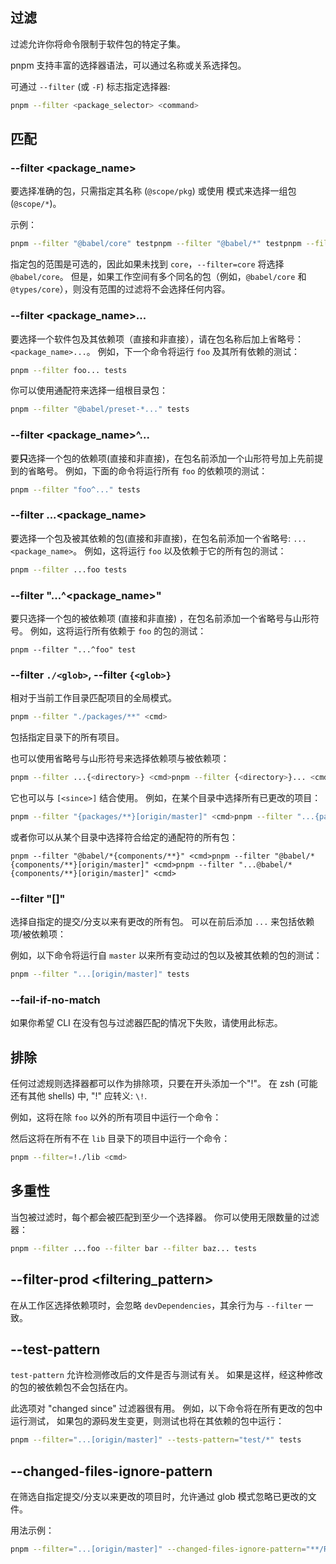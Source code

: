 ## 过滤

过滤允许你将命令限制于软件包的特定子集。

pnpm 支持丰富的选择器语法，可以通过名称或关系选择包。

可通过 `--filter` (或 `-F`) 标志指定选择器:

```sh
pnpm --filter <package_selector> <command>
```

## 匹配[](#匹配 "匹配的直接链接")

### \--filter <package\_name>[](#--filter-package_name "--filter <package_name>的直接链接")

要选择准确的包，只需指定其名称 (`@scope/pkg`) 或使用 模式来选择一组包 (`@scope/*`)。

示例：

```sh
pnpm --filter "@babel/core" testpnpm --filter "@babel/*" testpnpm --filter "*core" tests
```

指定包的范围是可选的，因此如果未找到 `core`，`--filter=core` 将选择 `@babel/core`。 但是，如果工作空间有多个同名的包（例如，`@babel/core` 和 `@types/core`），则没有范围的过滤将不会选择任何内容。

### \--filter <package\_name>...[](#--filter-package_name-1 "--filter <package_name>...的直接链接")

要选择一个软件包及其依赖项（直接和非直接），请在包名称后加上省略号： `<package_name>...`。 例如，下一个命令将运行 `foo` 及其所有依赖的测试：

```sh
pnpm --filter foo... tests
```

你可以使用通配符来选择一组根目录包：

```sh
pnpm --filter "@babel/preset-*..." tests
```

### \--filter <package\_name>^...[](#--filter-package_name-2 "--filter <package_name>^...的直接链接")

要**只**选择一个包的依赖项(直接和非直接)，在包名前添加一个山形符号加上先前提到的省略号。 例如，下面的命令将运行所有 `foo` 的依赖项的测试：

```sh
pnpm --filter "foo^..." tests
```

### \--filter ...<package\_name>[](#--filter-package_name-3 "--filter ...<package_name>的直接链接")

要选择一个包及被其依赖的包(直接和非直接)，在包名前添加一个省略号: `...<package_name>`。 例如，这将运行 `foo` 以及依赖于它的所有包的测试：

```sh
pnpm --filter ...foo tests
```

### \--filter "...^<package\_name>"[](#--filter-package_name-4 "--filter \"...^<package_name>\"的直接链接")

要只选择一个包的被依赖项 (直接和非直接) ，在包名前添加一个省略号与山形符号。 例如，这将运行所有依赖于 `foo` 的包的测试：

```text
pnpm --filter "...^foo" test
```

### \--filter `./<glob>`, --filter `{<glob>}`[](#--filter-glob---filter-glob "--filter-glob---filter-glob的直接链接")

相对于当前工作目录匹配项目的全局模式。

```sh
pnpm --filter "./packages/**" <cmd>
```

包括指定目录下的所有项目。

也可以使用省略号与山形符号来选择依赖项与被依赖项：

```sh
pnpm --filter ...{<directory>} <cmd>pnpm --filter {<directory>}... <cmd>pnpm --filter ...{<directory>}... <cmd>
```

它也可以与 `[<since>]` 结合使用。 例如，在某个目录中选择所有已更改的项目：

```sh
pnpm --filter "{packages/**}[origin/master]" <cmd>pnpm --filter "...{packages/**}[origin/master]" <cmd>pnpm --filter "{packages/**}[origin/master]..." <cmd>pnpm --filter "...{packages/**}[origin/master]..." <cmd>
```

或者你可以从某个目录中选择符合给定的通配符的所有包：

```text
pnpm --filter "@babel/*{components/**}" <cmd>pnpm --filter "@babel/*{components/**}[origin/master]" <cmd>pnpm --filter "...@babel/*{components/**}[origin/master]" <cmd>
```

### \--filter "\[<since>\]"[](#--filter-since "--filter \"[<since>]\"的直接链接")

选择自指定的提交/分支以来有更改的所有包。 可以在前后添加 `...` 来包括依赖项/被依赖项：

例如，以下命令将运行自 `master` 以来所有变动过的包以及被其依赖的包的测试：

```sh
pnpm --filter "...[origin/master]" tests
```

### \--fail-if-no-match[](#--fail-if-no-match "--fail-if-no-match的直接链接")

如果你希望 CLI 在没有包与过滤器匹配的情况下失败，请使用此标志。

## 排除[](#排除 "排除的直接链接")

任何过滤规则选择器都可以作为排除项，只要在开头添加一个"!"。 在 zsh (可能还有其他 shells) 中, "!" 应转义: `\!`.

例如，这将在除 `foo` 以外的所有项目中运行一个命令：

然后这将在所有不在 `lib` 目录下的项目中运行一个命令：

```sh
pnpm --filter=!./lib <cmd>
```

## 多重性[](#多重性 "多重性的直接链接")

当包被过滤时，每个都会被匹配到至少一个选择器。 你可以使用无限数量的过滤器：

```sh
pnpm --filter ...foo --filter bar --filter baz... tests
```

## \--filter-prod <filtering\_pattern>[](#--filter-prod-filtering_pattern "--filter-prod <filtering_pattern>的直接链接")

在从工作区选择依赖项时，会忽略 `devDependencies`，其余行为与 `--filter` 一致。

## \--test-pattern <glob>[](#--test-pattern-glob "--test-pattern <glob>的直接链接")

`test-pattern` 允许检测修改后的文件是否与测试有关。 如果是这样，经这种修改的包的被依赖包不会包括在内。

此选项对 "changed since" 过滤器很有用。 例如，以下命令将在所有更改的包中运行测试， 如果包的源码发生变更，则测试也将在其依赖的包中运行：

```sh
pnpm --filter="...[origin/master]" --tests-pattern="test/*" tests
```

## \--changed-files-ignore-pattern <glob>[](#--changed-files-ignore-pattern-glob "--changed-files-ignore-pattern <glob>的直接链接")

在筛选自指定提交/分支以来更改的项目时，允许通过 glob 模式忽略已更改的文件。

用法示例：

```sh
pnpm --filter="...[origin/master]" --changed-files-ignore-pattern="**/README.md" run build
```